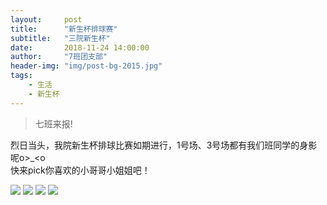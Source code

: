 ```yaml
---
layout:     post
title:      "新生杯排球赛"
subtitle:   "三院新生杯"
date:       2018-11-24 14:00:00
author:     "7班团支部"
header-img: "img/post-bg-2015.jpg"
tags:
    - 生活
    - 新生杯
---
```


>七班来报!

   烈日当头，我院新生杯排球比赛如期进行，1号场、3号场都有我们班同学的身影呢o>_<o <br>
   快来pick你喜欢的小哥哥小姐姐吧！<br>
 
 ![](/img/in-post/freshman-cup-01.jpeg)
 ![](/img/in-post/freshman-cup-02.jpeg)
 ![](/img/in-post/freshman-cup-03.jpeg)
 ![](/img/in-post/freshman-cup-04.jpeg)





